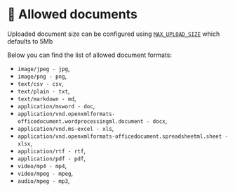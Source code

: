 # 📑 Allowed documents

Uploaded document size can be configured using [`MAX_UPLOAD_SIZE`](./configuration#max-upload-size) which defaults to 5Mb

Below you can find the list of allowed document formats:

* `image/jpeg - jpg`,
* `image/png - png`,
* `text/csv - csv`,
* `text/plain - txt`,
* `text/markdown - md`,
* `application/msword - doc`,
* `application/vnd.openxmlformats-officedocument.wordprocessingml.document - docx`,
* `application/vnd.ms-excel - xls`,
* `application/vnd.openxmlformats-officedocument.spreadsheetml.sheet - xlsx`,
* `application/rtf - rtf`,
* `application/pdf - pdf`,
* `video/mp4 - mp4`,
* `video/mpeg - mpeg`,
* `audio/mpeg - mp3`,
